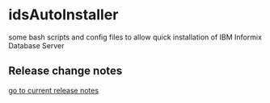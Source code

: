 # idsAutoInstaller
some bash scripts and config files to allow quick installation of IBM Informix Database Server

## Release change notes
[go to current release notes](/RELEASE_NOTES.md/)
